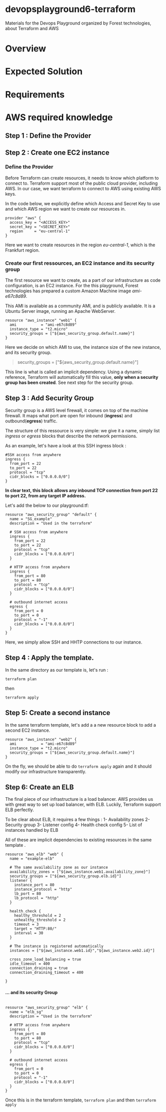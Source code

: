 # devopsplayground6-terraform
Materials for the Devops Playground organized by Forest technologies, about Terraform and AWS


# Overview

# Expected Solution

# Requirements

# AWS required knowledge

## Step 1 : Define the Provider

## Step 2 : Create one EC2 instance

### Define the Provider

Before Terraform can create resources, it needs to know which platform to connect to.
Terraform support most of the public cloud provider, including AWS.
In our case,  we want terraform to connect to AWS using existing AWS keys.

In the code below, we explicitly define which  Access and Secret Key to use and which AWS region we want to create our resources in.

```
provider "aws" {
  access_key = "<ACCESS_KEY>"
  secret_key = "<SECRET_KEY>"
  region     = "eu-central-1"
}
```
Here we want to  create resources in the region *eu-central-1*, which is the Frankfurt region.

### Create our first ressources, an EC2 instance and its security group
The first resource we want to create, as a part of our infrastructure as code configuration, is an EC2 instance.
For the this playground, Forest technologies has prepared a custom Amazon Machine image *ami-e67c8d89*.

This AMI is available as a community AMI, and is publicly available. It is a Ubuntu Server image, running an Apache WebServer.


```
resource "aws_instance" "web1" {
  ami           = "ami-e67c8d89"
  instance_type = "t2.micro"
  security_groups = ["${aws_security_group.default.name}"]
}
```

Here we decide on which AMI to use, the instance size of the new instance, and its security group.

>security_groups = ["${aws_security_group.default.name}"]

This line is what is called an implicit dependency. Using a dynamic reference, Terraform will automatically fill this value, **only when a security group has been created**.
See next step for the security group.

## Step 3 : Add Security Group

Security group is a AWS level firewall, it comes on top of the machine firewall.
It maps what port are open for inbound (**ingress**) and outbound(**egress**) traffic.

The structure of this ressource is very simple:  we give it a name, simply list _ingress_ or _egress_ blocks that describe the network permissions.

As an example, let's have a look at this SSH ingress block :
```
#SSH access from anywhere
ingress {
  from_port = 22
  to_port = 22
  protocol = "tcp"
  cidr_blocks = ["0.0.0.0/0"]
}
```
**In clear text, this block allows any inbound TCP connection from port 22 to port 22, from  any target IP address.**

Let's add the below to our playground.tf:
```
resource "aws_security_group" "default" {
  name = "SG_example"
  description = "Used in the terraform"

  # SSH access from anywhere
  ingress {
    from_port = 22
    to_port = 22
    protocol = "tcp"
    cidr_blocks = ["0.0.0.0/0"]
  }

  # HTTP access from anywhere
  ingress {
    from_port = 80
    to_port = 80
    protocol = "tcp"
    cidr_blocks = ["0.0.0.0/0"]
  }

  # outbound internet access
  egress {
    from_port = 0
    to_port = 0
    protocol = "-1"
    cidr_blocks = ["0.0.0.0/0"]
  }
}
```
Here, we simply allow SSH and HHTP connections to our instance.


## Step 4 : Apply the template.

In the same directory as our template is, let's run :


`terraform plan`

then

`terraform apply`



## Step 5: Create a second instance
In the same terraform template, let's add a a new resource block to add a second EC2 instance.

```
resource "aws_instance" "web2" {
  ami           = "ami-e67c8d89"
  instance_type = "t2.micro"
  security_groups = ["${aws_security_group.default.name}"]
}
```

On the fly, we should be able to do `terraform apply` again and it should modify our infrastructure transparently.

## Step 6: Create an ELB

The final piece of our infrastructure is a load balancer. AWS provides us with great way to set up load balancer, with ELB.
Luckily, Terraform support ELB perfectly.

To be clear about ELB, it requires  a few things :
1- Availability zones
2- Security group
3- Listener config
4- Health check config
5- List of instances handled by ELB

All of these are implicit dependencies to existing resources in the same template .


```
resource "aws_elb" "web" {
  name = "example-elb"

  # The same availability zone as our instance
  availability_zones = ["${aws_instance.web1.availability_zone}"]
  security_groups = ["${aws_security_group.elb.id}"]
  listener {
    instance_port = 80
    instance_protocol = "http"
    lb_port = 80
    lb_protocol = "http"
  }

  health_check {
    healthy_threshold = 2
    unhealthy_threshold = 2
    timeout = 3
    target = "HTTP:80/"
    interval = 30
  }

  # The instance is registered automatically
  instances = ["${aws_instance.web1.id}","${aws_instance.web2.id}"]

  cross_zone_load_balancing = true
  idle_timeout = 400
  connection_draining = true
  connection_draining_timeout = 400

}
```
#### ... and its security Group
```

resource "aws_security_group" "elb" {
  name = "elb_sg"
  description = "Used in the terraform"

  # HTTP access from anywhere
  ingress {
    from_port = 80
    to_port = 80
    protocol = "tcp"
    cidr_blocks = ["0.0.0.0/0"]
  }

  # outbound internet access
  egress {
    from_port = 0
    to_port = 0
    protocol = "-1"
    cidr_blocks = ["0.0.0.0/0"]
  }
}
```

Once this is in the terraform template, `terraform plan` and then `terraform apply`
